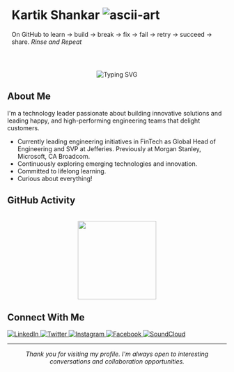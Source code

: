 <div style="display: flex; flex-wrap: wrap;">
  <div style="flex: 1; padding: 10px; min-width: 300px;">
    <h1>Kartik Shankar <img src="https://github.com/user-attachments/assets/8219e716-0285-4e16-9f8e-567cae5f3c62" alt="ascii-art"></h1>
    <p>
      On GitHub to learn -> build -> break -> fix -> fail -> retry -> succeed -> share. <i>Rinse and Repeat</i>
    </p>
  </div>
</div>

<br>
<br>

<div align="center">
  <img src="https://readme-typing-svg.herokuapp.com?font=Montserrat&weight=600&size=32&duration=3000&pause=1000&color=0969DA&center=true&vCenter=true&width=600&lines=Technologist; Lifelong+Learner; Engineering+Leader;Builder;Problem+Solver" alt="Typing SVG" />
</div>

## About Me

I'm a technology leader passionate about building innovative solutions and leading happy, and high-performing engineering teams that delight customers.

- Currently leading engineering initiatives in FinTech as Global Head of Engineering and SVP at Jefferies. Previously at Morgan Stanley, Microsoft, CA Broadcom. 
- Continuously exploring emerging technologies and innovation.
- Committed to lifelong learning.
- Curious about everything!

## GitHub Activity
<br>
<div align="center">
  <img height="180em" src="https://github-readme-stats.vercel.app/api/top-langs/?username=kartikshankar-nyc&layout=compact&theme=default&hide_border=true" />
</div>

## Connect With Me

<div>
   <a href="https://www.linkedin.com/in/kartikshankar/">
    <img src="https://img.shields.io/badge/LinkedIn-0A66C2?style=for-the-badge&logo=linkedin&logoColor=white" alt="LinkedIn" />
  </a>
  <a href="https://twitter.com/kartikNYC">
    <img src="https://img.shields.io/badge/Twitter-1DA1F2?style=for-the-badge&logo=twitter&logoColor=white" alt="Twitter" />
  </a>
  <a href="https://www.instagram.com/kartikshankarnyc/">
    <img src="https://img.shields.io/badge/Instagram-E4405F?style=for-the-badge&logo=instagram&logoColor=white" alt="Instagram" />
  </a>
  <a href="https://www.facebook.com/shankar.kartik">
    <img src="https://img.shields.io/badge/Facebook-1877F2?style=for-the-badge&logo=facebook&logoColor=white" alt="Facebook" />
  </a>
  <a href="https://soundcloud.com/crypticbrahmin">
    <img src="https://img.shields.io/badge/SoundCloud-FF3300?style=for-the-badge&logo=soundcloud&logoColor=white" alt="SoundCloud" />
  </a>
</div>

---

<div align="center">
  <p><i>Thank you for visiting my profile. I'm always open to interesting conversations and collaboration opportunities.</i></p>
</div>
